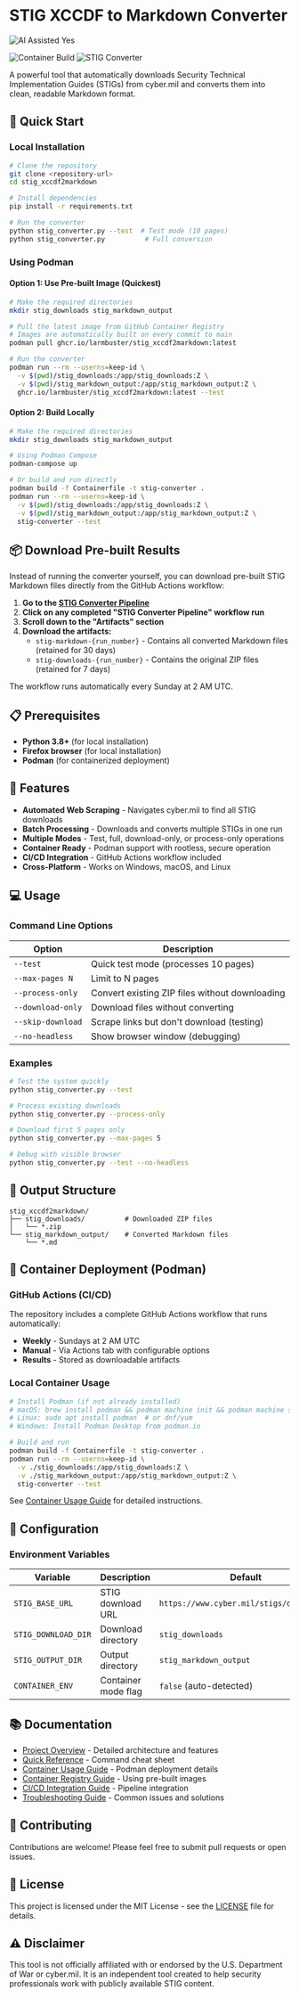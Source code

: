 # STIG XCCDF to Markdown Converter

![AI Assisted Yes](https://img.shields.io/badge/AI%20Assisted-Yes-green?style=for-the-badge)

![Container Build](https://github.com/larmbuster/stig_xccdf2markdown/actions/workflows/build-container.yml/badge.svg?branch=main)
![STIG Converter](https://github.com/larmbuster/stig_xccdf2markdown/actions/workflows/stig-converter.yml/badge.svg?branch=main)

A powerful tool that automatically downloads Security Technical Implementation Guides (STIGs) from cyber.mil and converts them into clean, readable Markdown format.

## 🚀 Quick Start

### Local Installation
```bash
# Clone the repository
git clone <repository-url>
cd stig_xccdf2markdown

# Install dependencies
pip install -r requirements.txt

# Run the converter
python stig_converter.py --test  # Test mode (10 pages)
python stig_converter.py          # Full conversion
```

### Using Podman

#### Option 1: Use Pre-built Image (Quickest)
```bash
# Make the required directories
mkdir stig_downloads stig_markdown_output

# Pull the latest image from GitHub Container Registry
# Images are automatically built on every commit to main
podman pull ghcr.io/larmbuster/stig_xccdf2markdown:latest

# Run the converter
podman run --rm --userns=keep-id \
  -v $(pwd)/stig_downloads:/app/stig_downloads:Z \
  -v $(pwd)/stig_markdown_output:/app/stig_markdown_output:Z \
  ghcr.io/larmbuster/stig_xccdf2markdown:latest --test
```

#### Option 2: Build Locally
```bash
# Make the required directories
mkdir stig_downloads stig_markdown_output

# Using Podman Compose
podman-compose up

# Or build and run directly
podman build -f Containerfile -t stig-converter .
podman run --rm --userns=keep-id \
  -v $(pwd)/stig_downloads:/app/stig_downloads:Z \
  -v $(pwd)/stig_markdown_output:/app/stig_markdown_output:Z \
  stig-converter --test
```

## 📦 Download Pre-built Results

Instead of running the converter yourself, you can download pre-built STIG Markdown files directly from the GitHub Actions workflow:

1. **Go to the [STIG Converter Pipeline](https://github.com/larmbuster/stig_xccdf2markdown/actions/workflows/stig-converter.yml)**
2. **Click on any completed "STIG Converter Pipeline" workflow run**
3. **Scroll down to the "Artifacts" section**
4. **Download the artifacts:**
   - `stig-markdown-{run_number}` - Contains all converted Markdown files (retained for 30 days)
   - `stig-downloads-{run_number}` - Contains the original ZIP files (retained for 7 days)

The workflow runs automatically every Sunday at 2 AM UTC.

## 📋 Prerequisites

- **Python 3.8+** (for local installation)
- **Firefox browser** (for local installation)
- **Podman** (for containerized deployment)

## 🎯 Features

- **Automated Web Scraping** - Navigates cyber.mil to find all STIG downloads
- **Batch Processing** - Downloads and converts multiple STIGs in one run
- **Multiple Modes** - Test, full, download-only, or process-only operations
- **Container Ready** - Podman support with rootless, secure operation
- **CI/CD Integration** - GitHub Actions workflow included
- **Cross-Platform** - Works on Windows, macOS, and Linux

## 💻 Usage

### Command Line Options

| Option | Description |
|--------|-------------|
| `--test` | Quick test mode (processes 10 pages) |
| `--max-pages N` | Limit to N pages |
| `--process-only` | Convert existing ZIP files without downloading |
| `--download-only` | Download files without converting |
| `--skip-download` | Scrape links but don't download (testing) |
| `--no-headless` | Show browser window (debugging) |

### Examples

```bash
# Test the system quickly
python stig_converter.py --test

# Process existing downloads
python stig_converter.py --process-only

# Download first 5 pages only
python stig_converter.py --max-pages 5

# Debug with visible browser
python stig_converter.py --test --no-headless
```

## 📁 Output Structure

```
stig_xccdf2markdown/
├── stig_downloads/          # Downloaded ZIP files
│   └── *.zip
└── stig_markdown_output/    # Converted Markdown files
    └── *.md
```

## 🐳 Container Deployment (Podman)

### GitHub Actions (CI/CD)
The repository includes a complete GitHub Actions workflow that runs automatically:
- **Weekly** - Sundays at 2 AM UTC
- **Manual** - Via Actions tab with configurable options
- **Results** - Stored as downloadable artifacts

### Local Container Usage
```bash
# Install Podman (if not already installed)
# macOS: brew install podman && podman machine init && podman machine start
# Linux: sudo apt install podman  # or dnf/yum
# Windows: Install Podman Desktop from podman.io

# Build and run
podman build -f Containerfile -t stig-converter .
podman run --rm --userns=keep-id \
  -v ./stig_downloads:/app/stig_downloads:Z \
  -v ./stig_markdown_output:/app/stig_markdown_output:Z \
  stig-converter --test
```

See [Container Usage Guide](docs/CONTAINER_USAGE.md) for detailed instructions.

## 🔧 Configuration

### Environment Variables

| Variable | Description | Default |
|----------|-------------|---------|
| `STIG_BASE_URL` | STIG download URL | `https://www.cyber.mil/stigs/downloads/` |
| `STIG_DOWNLOAD_DIR` | Download directory | `stig_downloads` |
| `STIG_OUTPUT_DIR` | Output directory | `stig_markdown_output` |
| `CONTAINER_ENV` | Container mode flag | `false` (auto-detected) |

## 📚 Documentation

- [Project Overview](docs/PROJECT_OVERVIEW.md) - Detailed architecture and features
- [Quick Reference](docs/QUICK_REFERENCE.md) - Command cheat sheet
- [Container Usage Guide](docs/CONTAINER_USAGE.md) - Podman deployment details
- [Container Registry Guide](docs/CONTAINER_REGISTRY.md) - Using pre-built images
- [CI/CD Integration Guide](docs/CI_CD_INTEGRATION.md) - Pipeline integration
- [Troubleshooting Guide](docs/TROUBLESHOOTING.md) - Common issues and solutions

## 🤝 Contributing

Contributions are welcome! Please feel free to submit pull requests or open issues.

## 📄 License

This project is licensed under the MIT License - see the [LICENSE](LICENSE) file for details.

## ⚠️ Disclaimer

This tool is not officially affiliated with or endorsed by the U.S. Department of War or cyber.mil. It is an independent tool created to help security professionals work with publicly available STIG content.
